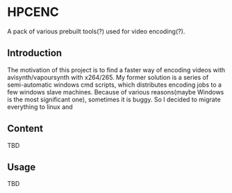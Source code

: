 # HPCENC
A pack of various prebuilt tools(?) used for video encoding(?). 

## Introduction
  The motivation of this project is to find a faster way of encoding videos with avisynth/vapoursynth with x264/265. 
  My former solution is a series of semi-automatic windows cmd scripts, which distributes encoding jobs to a few windows slave machines. Because of various reasons(maybe Windows is the most significant one), sometimes it is buggy.
  So I decided to migrate everything to linux and
## Content
  TBD
## Usage
  TBD
